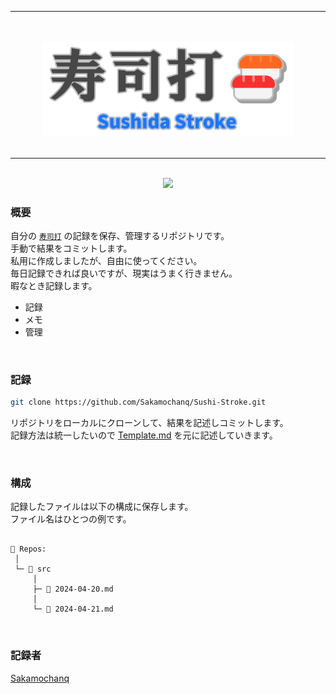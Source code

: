 <div align="center">
    <!-- <h2>Sushida Stroke 🍣</h2> -->
    <hr>
    <br>
    <br>
    <a href="#">
        <img src="./assets/images/Sushida-Stroke-Logo.png" width="400px">
    </a>
    <br>
    <br>
    <hr>
    <br>
    <img src="https://img.shields.io/github/issues/Sakamochanq/Sushida-Stroke">
    <br>
</div>

### 概要
自分の [`寿司打`](https://sushida.net/play.html) の記録を保存、管理するリポジトリです。  
手動で結果をコミットします。   
私用に作成しましたが、自由に使ってください。  
毎日記録できれば良いですが、現実はうまく行きません。   
暇なとき記録します。    

* 記録
* メモ
* 管理

<br>

### 記録

```bash
git clone https://github.com/Sakamochanq/Sushi-Stroke.git
```
リポジトリをローカルにクローンして、結果を記述しコミットします。  
記録方法は統一したいので [Template.md](./docs/Template.md) を元に記述していきます。 

<br>

### 構成

記録したファイルは以下の構成に保存します。  
ファイル名はひとつの例です。

```tree

📁 Repos:
 │
 └─ 📁 src
     │
     ├─ 📄 2024-04-20.md
     │
     └─ 📄 2024-04-21.md

```

<br>

### 記録者

[Sakamochanq](https://github.com/Sakamochanq)